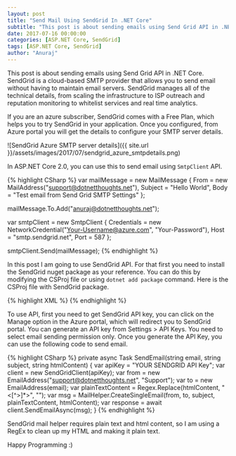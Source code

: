 ```yaml
---
layout: post
title: "Send Mail Using SendGrid In .NET Core"
subtitle: "This post is about sending emails using Send Grid API in .NET Core. SendGrid is a cloud-based SMTP provider that allows you to send email without having to maintain email servers. SendGrid manages all of the technical details, from scaling the infrastructure to ISP outreach and reputation monitoring to whitelist services and real time analytics."
date: 2017-07-16 00:00:00
categories: [ASP.NET Core, SendGrid]
tags: [ASP.NET Core, SendGrid]
author: "Anuraj"
---
```

This post is about sending emails using Send Grid API in .NET Core. SendGrid is a cloud-based SMTP provider that allows you to send email without having to maintain email servers. SendGrid manages all of the technical details, from scaling the infrastructure to ISP outreach and reputation monitoring to whitelist services and real time analytics. 

If you are an azure subscriber, SendGrid comes with a Free Plan, which helps you to try SendGrid in your application. Once you configured, from Azure portal you will get the details to configure your SMTP server details. 

![SendGrid Azure SMTP server details]({{ site.url }}/assets/images/2017/07/sendgrid_azure_smtpdetails.png)

In ASP.NET Core 2.0, you can use this to send email using `SmtpClient` API. 

{% highlight CSharp %}
var mailMessage = new MailMessage
{
    From = new MailAddress("support@dotnetthoughts.net"),
    Subject = "Hello World",
    Body = "Test email from Send Grid SMTP Settings"
};

mailMessage.To.Add("anuraj@dotnetthoughts.net");

var smtpClient = new SmtpClient
{
    Credentials = new NetworkCredential("Your-Username@azure.com", "Your-Password"),
    Host = "smtp.sendgrid.net",
    Port = 587
};

smtpClient.Send(mailMessage);
{% endhighlight %}

In this post I am going to use SendGrid API. For that first you need to install the SendGrid nuget package as your reference. You can do this by modifying the CSProj file or using `dotnet add package` command. Here is the CSProj file with SendGrid package.

{% highlight XML %}
<ItemGroup>
  <PackageReference Include="Microsoft.ApplicationInsights.AspNetCore" Version="2.1.0-beta5" />
  <PackageReference Include="Microsoft.AspNetCore.All" Version="2.0.0-preview1-final" />
  <PackageReference Include="Microsoft.VisualStudio.Web.CodeGeneration.Design" Version="2.0.0-preview1-final" />
  <PackageReference Include="SendGrid" Version="9.5.0" />
</ItemGroup>
{% endhighlight %}

To use API, first you need to get SendGrid API key, you can click on the Manage option in the Azure portal, which will redirect you to SendGrid portal. You can generate an API key from Settings &gt; API Keys. You need to select email sending permission only. Once you generate the API Key, you can use the following code to send email.

{% highlight CSharp %}
private async Task SendEmail(string email, string subject, string htmlContent)
{
    var apiKey = "YOUR SENDGRID API Key";
    var client = new SendGridClient(apiKey);
    var from = new EmailAddress("support@dotnetthoughts.net", "Support");
    var to = new EmailAddress(email);
    var plainTextContent = Regex.Replace(htmlContent, "<[^>]*>", "");
    var msg = MailHelper.CreateSingleEmail(from, to, subject, plainTextContent, htmlContent);
    var response = await client.SendEmailAsync(msg);
}
{% endhighlight %}

SendGrid mail helper requires plain text and html content, so I am using a RegEx to clean up my HTML and making it plain text.

Happy Programming :)
